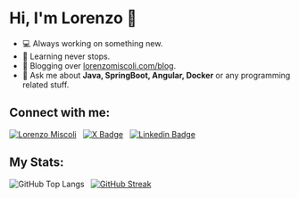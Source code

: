 # Hi, I'm Lorenzo 👋

- 💻 Always working on something new.
- 🚀 Learning never stops.
- 📝 Blogging over [lorenzomiscoli.com/blog](https://lorenzomiscoli.com/blog).
- 💬 Ask me about **Java, SpringBoot, Angular, Docker** or any programming related stuff.

## Connect with me:
[![Lorenzo Miscoli](https://img.shields.io/badge/lorenzomiscoli.com-2f85f6?style=flat-square&logoColor=white)](https://lorenzomiscoli.com)
&nbsp;
[![X Badge](https://img.shields.io/badge/@lorenzo__miscoli-000000?style=flat-square&logo=x&logoColor=white&link=https://x.com/lorenzo_miscoli)](https://x.com/lorenzo_miscoli)
&nbsp;
[![Linkedin Badge](https://img.shields.io/badge/lorenzomiscoli-blue?style=flat-square&logo=Linkedin&logoColor=white&link=https://www.linkedin.com/in/lorenzomiscoli/)](https://www.linkedin.com/in/lorenzomiscoli/)

## My Stats:
![GitHub Top Langs](https://github-readme-stats.vercel.app/api/top-langs?username=lorenzomiscoli&show_icons=true&theme=light&layout=compact)
&nbsp;
[![GitHub Streak](http://github-readme-streak-stats.herokuapp.com?user=lorenzomiscoli&theme=light)](https://git.io/streak-stats)
